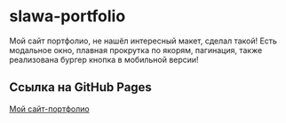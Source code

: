 # slawa-portfolio
Мой сайт портфолио, не нашёл интересный макет, сделал такой! Есть модальное окно, плавная прокрутка по якорям, пагинация, также реализована бургер кнопка в мобильной версии!
## Ссылка на GitHub Pages
[Мой сайт-портфолио](https://slawaslawa.github.io/slawa-portfolio/)
